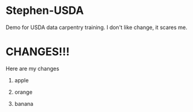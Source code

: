 # Stephen-USDA
Demo for USDA data carpentry training. I don't like change, it scares me.

# CHANGES!!!

Here are my changes

1. apple

2. orange

2. banana